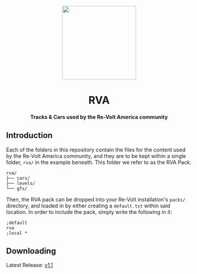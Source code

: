<p align="center">
  <img height="200" width="200" src="https://avatars.githubusercontent.com/u/79736314?s=200&v=4" />
</p>

<h1 align="center">RVA</h1>

<h4 align="center">Tracks &amp; Cars used by the Re-Volt America community</h4>

## Introduction

Each of the folders in this repository contain the files for the content used by the Re-Volt America community, 
and they are to be kept within a single folder, `rva/` in the example beneath. This folder we refer to as the
RVA Pack.

```
rva/
├── cars/
├── levels/
└── gfx/
```

Then, the RVA pack can be dropped into your Re-Volt installation's `packs/` directory, and loaded in by
either creating a `default.txt` within said location. In order to include the pack, simply write the following in it:

```
;default
rva
;local *
```

## Downloading

Latest Release: <a href="https://github.com/Re-Volt-America/rva/releases/download/1.1/rva.zip">v1.1</a>
